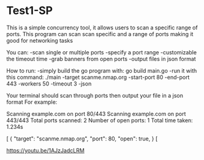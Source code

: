 # Test1-SP

This is a simple concurrency tool, it allows users to scan a specific range of ports.
This program can scan scan specific and a range of ports making it good for networking
tasks

You can:
-scan single or multiple ports 
-specify a port range
-customizable the timeout time
-grab banners from open ports
-output files in json format

How to run:
-simply build the go program with: go build main.go
-run it with this command: ./main -target scanme.nmap.org -start-port 80 -end-port 443 -workers 50 -timeout 3 -json

Your terminal should scan through ports then output your file in a json format 
For example:

Scanning example.com on port 80/443
Scanning example.com on port 443/443
Total ports scanned: 2
Number of open ports: 1
Total time taken: 1.234s

[
  {
    "target": "scanme.nmap.org",
    "port": 80,
    "open": true,
  }
[

https://youtu.be/1AJzJadcLRM
